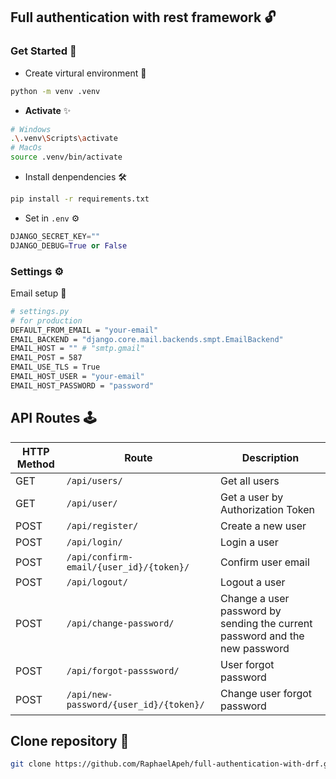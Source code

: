 ## Full authentication with rest framework 🔓

### Get Started 🚀
- Create virtural environment 👾
```bash
python -m venv .venv
```
- <b>Activate</b> ✨
```bash
# Windows
.\.venv\Scripts\activate
# MacOs
source .venv/bin/activate
```
- Install denpendencies 🛠<br>
```sh
pip install -r requirements.txt
```
- Set in  `.env` ⚙
```python
DJANGO_SECRET_KEY=""
DJANGO_DEBUG=True or False
```
### Settings ⚙
Email setup 🚀
```bash
# settings.py
# for production
DEFAULT_FROM_EMAIL = "your-email"
EMAIL_BACKEND = "django.core.mail.backends.smpt.EmailBackend"
EMAIL_HOST = "" # "smtp.gmail"
EMAIL_POST = 587
EMAIL_USE_TLS = True
EMAIL_HOST_USER = "your-email"
EMAIL_HOST_PASSWORD = "password"
```
## API Routes 🕹

| HTTP Method | Route               | Description                       |
|-------------|---------------------|-----------------------------------|
| GET         | `/api/users/`         | Get all users                     |
| GET         | `/api/user/`    | Get a user by Authorization Token                  |
| POST        | `/api/register/`         | Create a new user                 |
| POST         | `/api/login/`    | Login a user           |
| POST     | `/api/confirm-email/{user_id}/{token}/`    | Confirm user email               |
| POST         | `/api/logout/`      | Logout a user                  |
| POST         | `/api/change-password/` | Change a user password by sending the current password and the new password               |
| POST        | `/api/forgot-passsword/`      | User forgot password               |
| POST     | `/api/new-password/{user_id}/{token}/`    | Change user forgot password               |


## Clone repository 📌
```bash
git clone https://github.com/RaphaelApeh/full-authentication-with-drf.git 
```
